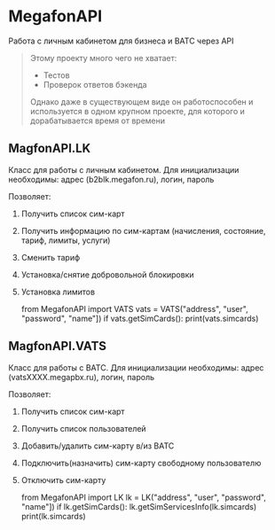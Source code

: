 # MegafonAPI
Работа с личным кабинетом для бизнеса и ВАТС через API

> Этому проекту много чего не хватает:
> * Тестов
> * Проверок ответов бэкенда
> 
> Однако даже в существующем виде он работоспособен и используется в одном крупном проекте, для которого и дорабатывается время от времени


## MagfonAPI.LK
Класс для работы с личным кабинетом.
Для инициализации необходимы: адрес (b2blk.megafon.ru), логин, пароль

Позволяет:
1. Получить список сим-карт
1. Получить информацию по сим-картам (начисления, состояние, тариф, лимиты, услуги)
1. Сменить тариф
1. Установка/снятие добровольной блокировки
1. Установка лимитов

    from MegafonAPI import VATS
    vats = VATS("address", "user", "password", "name"])
    if vats.getSimCards():
      print(vats.simcards)

  
## MagfonAPI.VATS
Класс для работы с ВАТС.
Для инициализации необходимы: адрес (vatsXXXX.megapbx.ru), логин, пароль

Позволяет:
1. Получить список сим-карт
1. Получить список пользователей
1. Добавить/удалить сим-карту в/из ВАТС
1. Подключить(назначить) сим-карту свободному пользователю
1. Отключить сим-карту

    from MegafonAPI import LK
    lk = LK("address", "user", "password", "name"])
    if lk.getSimCards():
      lk.getSimServicesInfo(lk.simcards)
      print(lk.simcards)
